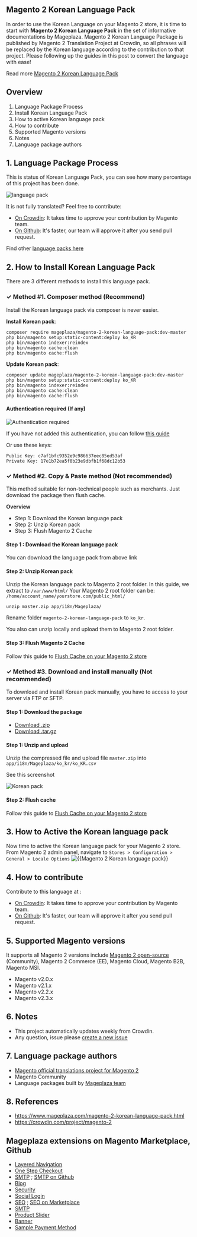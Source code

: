 ## Magento 2 Korean Language Pack

In order to use the Korean Language on your Magento 2 store, it is time to start with **Magento 2 Korean Language Pack** in the set of informative documentations by Mageplaza. Magento 2 Korean Language Package is published by Magento 2 Translation Project at Crowdin, so all phrases will be replaced by the Korean language according to the contribution to that project. Please following up the guides in this post to convert the language with ease!

Read more [Magento 2 Korean Language Pack](https://www.mageplaza.com/magento-2-korean-language-pack.html)


## Overview

1. Language Package Process
2. Install Korean Language Pack
3. How to active Korean language pack
4. How to contribute
5. Supported Magento versions
6. Notes
7. Language package authors

## 1. Language Package Process

This is status of Korean Language Pack, you can see how many percentage of this project has been done.

![language pack](http://progressed.io/bar/41?title=translated)

It is not fully translated? Feel free to contribute:
- [On Crowdin](https://crowdin.com/project/magento-2): It takes time to approve your contribution by Magento team.
- [On Github](https://github.com/mageplaza/magento-2-korean-language-pack/blob/master/HOW-TO-CONTRIBUTE.md): It's faster, our team will approve it after you send pull request.


Find other [language packs here](https://www.mageplaza.com/kb/magento-2-language-pack/)

## 2. How to Install Korean Language Pack

There are 3 different methods to install this language pack.

### ✓ Method #1. Composer method (Recommend)
Install the Korean language pack via composer is never easier.

**Install Korean pack**:

```
composer require mageplaza/magento-2-korean-language-pack:dev-master
php bin/magento setup:static-content:deploy ko_KR
php bin/magento indexer:reindex
php bin/magento cache:clean
php bin/magento cache:flush

```


**Update  Korean pack**:

```
composer update mageplaza/magento-2-korean-language-pack:dev-master
php bin/magento setup:static-content:deploy ko_KR
php bin/magento indexer:reindex
php bin/magento cache:clean
php bin/magento cache:flush

```

#### Authentication required (If any)

![Authentication required](https://cdn.mageplaza.com/media/general/dmryiPk.png)

If you have not added this authentication, you can follow [this guide](http://devdocs.magento.com/guides/v2.0/install-gde/prereq/connect-auth.html)

Or use these keys:

```
Public Key: c7af1bfc9352e9c986637eec85ed53af
Private Key: 17e1b72ea5f0b23e9dbfb1f68dc12b53
```



### ✓ Method #2. Copy & Paste method (Not recommended)

This method suitable for non-technical people such as merchants. Just download the package then flush cache.

**Overview**

- Step 1: Download the Korean language pack
- Step 2: Unzip Korean pack
- Step 3: Flush Magento 2 Cache

#### Step 1 : Download the Korean language pack

You can download the language pack from above link

#### Step 2: Unzip Korean pack

Unzip the Korean language pack to Magento 2 root folder. In this guide, we extract to `/var/www/html/`
Your Magento 2 root folder can be: `/home/account_name/yourstore.com/public_html/`

```
unzip master.zip app/i18n/Mageplaza/
```

Rename folder `magento-2-korean-language-pack` to `ko_kr`.


You also can unzip locally and upload them to Magento 2 root folder.

#### Step 3: Flush Magento 2 Cache

Follow this guide to [Flush Cache on your Magento 2 store](https://www.mageplaza.com/kb/how-flush-enable-disable-cache.html)


### ✓ Method #3. Download and install manually (Not recommended)

To download and install Korean pack manually, you have to access to your server via FTP or SFTP.

#### Step 1: Download the package

- [Download .zip](https://github.com/mageplaza/magento-2-korean-language-pack/archive/master.zip)
- [Download .tar.gz](https://github.com/mageplaza/magento-2-korean-language-pack/tarball/master)

#### Step 1: Unzip and upload

Unzip the compressed file and upload file `master.zip` into `app/i18n/Mageplaza/ko_kr/ko_KR.csv`

See this screenshot

![Korean pack](https://cdn2.mageplaza.com/media/general2/tS668yC.png)

#### Step 2: Flush cache

Follow this guide to [Flush Cache on your Magento 2 store](https://www.mageplaza.com/kb/how-flush-enable-disable-cache.html)


## 3. How to Active the Korean language pack 

Now time to active the Korean language pack for your Magento 2 store. From Magento 2 admin panel, navigate to `Stores > Configuration > General > Locale Options`
![{{Magento 2 Korean language pack}}](https://cdn.mageplaza.com/media/general/aPSUA0l.png)


## 4. How to contribute

Contribute to this language at :
- [On Crowdin](https://crowdin.com/project/magento-2): It takes time to approve your contribution by Magento team.
- [On Github](https://github.com/mageplaza/magento-2-korean-language-pack/blob/master/HOW-TO-CONTRIBUTE.md): It's faster, our team will approve it after you send pull request.


## 5. Supported Magento versions

It supports all Magento 2 versions include [Magento 2 open-source](https://www.mageplaza.com/download-magento/) (Community), Magento 2 Commerce (EE), Magento Cloud, Magento B2B, Magento MSI.


- Magento v2.0.x
- Magento v2.1.x
- Magento v2.2.x
- Magento v2.3.x



## 6. Notes 

- This project automatically updates weekly from Crowdin.
- Any question, issue please [create a new issue](https://github.com/mageplaza/magento-2-korean-language-pack/issues/new)

## 7. Language package authors

- [Magento official translations project for Magento 2](https://crowdin.com/project/magento-2)
- Magento Community
- Language packages built by [Mageplaza team](https://www.mageplaza.com/)


## 8. References 

- https://www.mageplaza.com/magento-2-korean-language-pack.html
- https://crowdin.com/project/magento-2



## Mageplaza extensions on Magento Marketplace, Github


- [Layered Navigation](https://marketplace.magento.com/mageplaza-layered-navigation-m2.html)
- [One Step Checkout](https://marketplace.magento.com/mageplaza-magento-2-one-step-checkout-extension.html)
- [SMTP](https://marketplace.magento.com/mageplaza-module-smtp.html) ; [SMTP on Github](https://github.com/mageplaza/magento-2-smtp)
- [Blog](https://github.com/mageplaza/magento-2-blog)
- [Security](https://marketplace.magento.com/mageplaza-module-security.html)
- [Social Login](https://github.com/mageplaza/magento-2-social-login)
- [SEO](https://github.com/mageplaza/magento-2-seo) ; [SEO on Marketplace](https://marketplace.magento.com/mageplaza-magento-2-seo-extension.html)
- [SMTP](https://github.com/mageplaza/magento-2-smtp)
- [Product Slider](https://github.com/mageplaza/magento-2-product-slider)
- [Banner](https://github.com/mageplaza/magento-2-banner-slider)
- [Sample Payment Method](https://github.com/mageplaza/magento-2-sample-payment-method)



